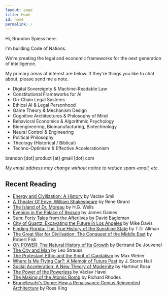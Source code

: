 ```yaml
---
layout: page
title: Home
id: home
permalink: /
---
```


Hi, Brandon Spiess here.

I'm building Code of Nations.

We're creating the legal and economic frameworks for the next generation of intelligence.

My primary areas of interest are below. If they're things you like to chat about, please send me a note.

- Digital Sovereignty & Machine-Readable Law
- Constitutional Frameworks for AI
- On-Chain Legal Systems
- Ethical AI & Legal Personhood
- Game Theory & Mechanism Design
- Cognitive Architectures & Philosophy of Mind
- Behavioral Economics & Algorithmic Psychology
- Bioengineering, Biomanufacturing, Biotechnology
- Neural Control & Engineering
- Political Philosophy
- Theology (Historical / Biblical)
- Techno-Optimism & Effective Accelerationism

brandon [dot] product [at] gmail [dot] com

*My email address may change without notice to reduce spam-email, etc.*

## Recent Reading

- [Energy and Civilization: A History](https://a.co/d/dztFJca) by Vaclav Smil
- [A Theater Of Envy: William Shakespeare](https://a.co/d/3ReJnCv) by Rene Girard
- [The Island of Dr. Moreau](https://a.co/d/3YolLIb) by H.G. Wells
- [Evening in the Palace of Reason](https://a.co/d/89bwxKK) by James Gaines
- [Sum: Forty Tales from the Afterlives](https://a.co/d/hFKBuSi) by David Eagleman
- [City of Quartz: Excavating the Future in Los Angeles](https://a.co/d/c56gseN) by Mike Davis
- [Finding Florida: The True History of the Sunshine State](https://a.co/d/3Z9vq4D) by T.D. Allman
- [The Great War for Civilisation: The Conquest of the Middle East](https://a.co/d/iyHq3Hp) by Robert Fisk
- [ON POWER: The Natural History of Its Growth](https://a.co/d/6Y0EBXa) by Bertrand De Jouvenel
- [The City and Man](https://a.co/d/42JX7VO) by Leo Strauss
- [The Protestant Ethic and the Spirit of Capitalism](https://a.co/d/irsvm7X) by Max Weber
- [Where Is My Flying Car?: A Memoir of Future Past](https://www.goodreads.com/en/book/show/42036377) by J. Storrs Hall
- [Social Acceleration: A New Theory of Modernity](https://a.co/d/gbMQN1e) by Hartmut Rosa
- [The Power of the Powerless](https://a.co/d/5t0mluD) by Václav Havel
- [The Making of the Atomic Bomb](https://a.co/d/jjXpvvs) by Richard Rhodes
- [Brunelleschi's Dome: How a Renaissance Genius Reinvented Architecture](https://a.co/d/7lpw4bx) by Ross King



<style>
  .wrapper {
    max-width: 46em;
  }
</style>
